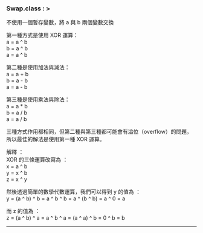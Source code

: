### Swap.class : >
不使用一個暫存變數，將 a 與 b 兩個變數交換

第一種方式是使用 XOR 運算：  
a = a ^ b  
b = a ^ b  
a = a ^ b  
                         
第二種是使用加法與減法：  
a = a + b  
b = a - b  
a = a - b  
					 
第三種是使用乘法與除法：  
a = a * b  
b = a / b  
a = a / b  
                       
三種方式作用都相同，但第二種與第三種都可能會有溢位（overflow）的問題，所以最佳的解法是使用第一種 XOR 運算。

解釋 ：  
XOR 的三條運算改寫為 ：  
x = a ^ b  
y = x ^ b  
z = x ^ y   

然後透過簡單的數學代數運算，我們可以得到 y 的值為 ：  
y = (a ^ b) ^ b = a ^ b ^ b = a ^ (b ^ b) = a ^ 0 = a    

而 z 的值為 ：  
z = (a ^ b) ^ a = a ^ b ^ a = (a ^ a) ^ b = 0 ^ b = b  
***
